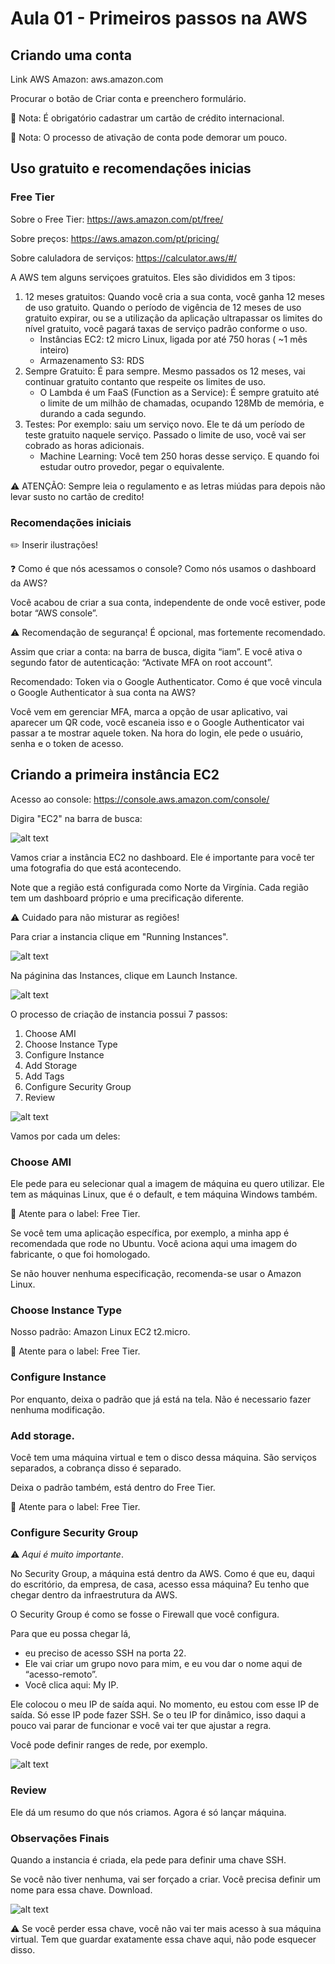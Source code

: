 # Aula 01 - Primeiros passos na AWS

## Criando uma conta

Link AWS Amazon: aws.amazon.com

Procurar o botão de Criar conta e preenchero formulário.

:pushpin: Nota: É obrigatório cadastrar um cartão de crédito internacional.

:pushpin: Nota: O processo de ativação de conta pode demorar um pouco.  

## Uso gratuito e recomendações inicias

### Free Tier

Sobre o Free Tier: https://aws.amazon.com/pt/free/

Sobre preços: https://aws.amazon.com/pt/pricing/

Sobre caluladora de serviços: https://calculator.aws/#/

A AWS tem alguns serviçoes gratuitos. Eles são divididos em 3 tipos:

  1. 12 meses gratuitos: Quando você cria a sua conta, você ganha 12 meses de uso gratuito. Quando o período de vigência de 12 meses de uso gratuito expirar, ou se a utilização da aplicação ultrapassar os limites do nível gratuito, você pagará taxas de serviço padrão conforme o uso.
      * Instâncias EC2:  t2 micro Linux, ligada por até 750 horas ( ~1 mês inteiro)
      * Armazenamento S3: RDS
  2. Sempre Gratuito: É para sempre. Mesmo passados os 12 meses, vai continuar gratuito contanto que respeite os limites de uso. 
      * O Lambda é um FaaS (Function as a Service): É sempre gratuito até o limite de um milhão de chamadas, ocupando 128Mb de memória, e durando a cada segundo.
  3. Testes: Por exemplo: saiu um serviço novo. Ele te dá um período de teste gratuito naquele serviço. Passado o limite de uso, você vai ser cobrado as horas adicionais.
      * Machine Learning: Você tem 250 horas desse serviço. E quando foi estudar outro provedor, pegar o equivalente.

:warning: ATENÇÃO: Sempre leia o regulamento e as letras miúdas para depois não levar susto no cartão de credito!

### Recomendações iniciais

:pencil2: Inserir ilustrações!

:question: Como é que nós acessamos o console? Como nós usamos o dashboard da AWS? 

Você acabou de criar a sua conta, independente de onde você estiver, pode botar “AWS console”.

:warning: Recomendação de segurança! É opcional, mas fortemente recomendado.

Assim que criar a conta: na barra de busca, digita “iam”. 
E você ativa o segundo fator de autenticação: “Activate MFA on root account”. 

Recomendado: Token via o Google Authenticator.
Como é que você vincula o Google Authenticator à sua conta na AWS? 

Você vem em gerenciar MFA, marca a opção de usar aplicativo, vai aparecer um QR code, você escaneia isso e o Google Authenticator vai passar a te mostrar aquele token. Na hora do login, ele pede o usuário, senha e o token de acesso. 

## Criando a primeira instância EC2

Acesso ao console: https://console.aws.amazon.com/console/

Digira "EC2" na barra de busca:

![alt text](https://github.com/asalunai/alura-deploy-amazon-ec2/blob/main/imagens/a01pt05img1.PNG?raw=true)

Vamos criar a instância EC2 no dashboard. 
Ele é importante para você ter uma fotografia do que está acontecendo.

Note que a região está configurada como Norte da Virgínia. 
Cada região tem um dashboard próprio e uma precificação diferente. 

:warning: Cuidado para não misturar as regiões!

Para criar a instancia clique em "Running Instances".

![alt text](https://github.com/asalunai/alura-deploy-amazon-ec2/blob/main/imagens/a01pt05img2.PNG?raw=true)

Na páginina das Instances, clique em Launch Instance.

![alt text](https://github.com/asalunai/alura-deploy-amazon-ec2/blob/main/imagens/a01pt05img3.PNG?raw=true)

O processo de criação de instancia possui 7 passos:

  1. Choose AMI
  2. Choose Instance Type
  3. Configure Instance 
  4. Add Storage 
  5. Add Tags 
  6. Configure Security Group
  7. Review

![alt text](https://github.com/asalunai/alura-deploy-amazon-ec2/blob/main/imagens/a01pt05img4.PNG?raw=true)

Vamos por cada um deles:

### Choose AMI

Ele pede para eu selecionar qual a imagem de máquina eu quero utilizar. 
Ele tem as máquinas Linux, que é o default, e tem máquina Windows também. 

:pushpin: Atente para o label: Free Tier.

Se você tem uma aplicação específica, por exemplo, a minha app é recomendada que rode no Ubuntu. 
Você aciona aqui uma imagem do fabricante, o que foi homologado. 

Se não houver nenhuma especificação, recomenda-se usar o Amazon Linux. 

### Choose Instance Type

Nosso padrão: Amazon Linux EC2 t2.micro. 

:pushpin: Atente para o label: Free Tier.

### Configure Instance 

Por enquanto, deixa o padrão que já está na tela. Não é necessario fazer nenhuma modificação.

### Add storage. 

Você tem uma máquina virtual e tem o disco dessa máquina. São serviços separados, a cobrança disso é separado. 

Deixa o padrão também, está dentro do Free Tier.

:pushpin: Atente para o label: Free Tier.

### Configure Security Group

:warning: *Aqui é muito importante*. 

No Security Group, a máquina está dentro da AWS.
Como é que eu, daqui do escritório, da empresa, de casa, acesso essa máquina? 
Eu tenho que chegar dentro da infraestrutura da AWS.

O Security Group é como se fosse o Firewall que você configura. 

Para que eu possa chegar lá, 

* eu preciso de acesso SSH na porta 22.
* Ele vai criar um grupo novo para mim, e eu vou dar o nome aqui de “acesso-remoto”. 
* Você clica aqui: My IP.

Ele colocou o meu IP de saída aqui. No momento, eu estou com esse IP de saída. Só esse IP pode fazer SSH. 
Se o teu IP for dinâmico, isso daqui a pouco vai parar de funcionar e você vai ter que ajustar a regra. 

Você pode definir ranges de rede, por exemplo.

![alt text](https://github.com/asalunai/alura-deploy-amazon-ec2/blob/main/imagens/a01pt05img7.PNG?raw=true)

### Review

Ele dá um resumo do que nós criamos. Agora é só lançar máquina.

### Observações Finais

Quando a instancia é criada, ela pede para definir uma chave SSH.

Se você não tiver nenhuma, vai ser forçado a criar. Você precisa definir um nome para essa chave. Download.

![alt text](https://github.com/asalunai/alura-deploy-amazon-ec2/blob/main/imagens/a01pt05img8.PNG?raw=true)

:warning: Se você perder essa chave, você não vai ter mais acesso à sua máquina virtual. Tem que guardar exatamente essa chave aqui, não pode esquecer disso.

